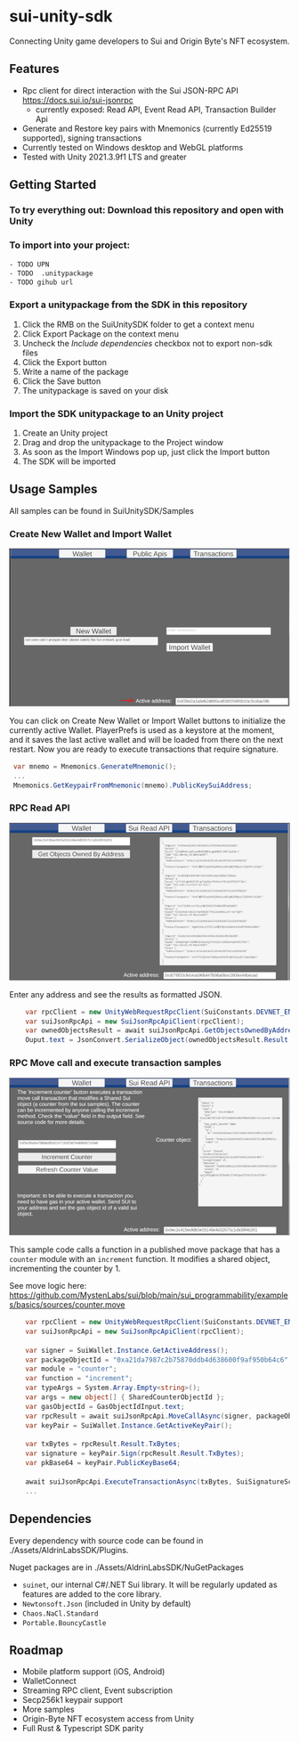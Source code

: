 # sui-unity-sdk

Connecting Unity game developers to Sui and Origin Byte's NFT ecosystem.

## Features
- Rpc client for direct interaction with the Sui JSON-RPC API https://docs.sui.io/sui-jsonrpc
    - currently exposed: Read API, Event Read API, Transaction Builder Api
- Generate and Restore key pairs with Mnemonics (currently Ed25519 supported), signing transactions
- Currently tested on Windows desktop and WebGL platforms
- Tested with Unity 2021.3.9f1 LTS and greater

## Getting Started

### To try everything out: Download this repository and open with Unity
### To import into your project:
    - TODO UPN
    - TODO  .unitypackage
    - TODO gihub url

### Export a unitypackage from the SDK in this repository
1. Click the RMB on the SuiUnitySDK folder to get a context menu
2. Click Export Package on the context menu
3. Uncheck the *Include dependencies* checkbox not to export non-sdk files
4. Click the Export button
5. Write a name of the package
6. Click the Save button
7. The unitypackage is saved on your disk

### Import the SDK unitypackage to an Unity project

1. Create an Unity project
2. Drag and drop the unitypackage to the Project window
3. As soon as the Import Windows pop up, just click the Import button
4. The SDK will be imported

## Usage Samples

All samples can be found in SuiUnitySDK/Samples

### Create New Wallet and Import Wallet

![Alt text](/imgs/create_new_wallet.png "Create New Wallet")

You can click on Create New Wallet or Import Wallet buttons to initialize the currently active Wallet.
PlayerPrefs is used as a keystore at the moment, and it saves the last active wallet and will be loaded from there on the next restart.
Now you are ready to execute transactions that require signature.

```csharp
 var mnemo = Mnemonics.GenerateMnemonic();
 ...
 Mnemonics.GetKeypairFromMnemonic(mnemo).PublicKeySuiAddress;
```

### RPC Read API
![Alt text](/imgs/read_api.png "Read API test")

Enter any address and see the results as formatted JSON.

```csharp
    var rpcClient = new UnityWebRequestRpcClient(SuiConstants.DEVNET_ENDPOINT);
    var suiJsonRpcApi = new SuiJsonRpcApiClient(rpcClient);
    var ownedObjectsResult = await suiJsonRpcApi.GetObjectsOwnedByAddressAsync(Input.text);
    Ouput.text = JsonConvert.SerializeObject(ownedObjectsResult.Result, Formatting.Indented);
```

### RPC Move call and execute transaction samples

![Alt text](/imgs/transactions.png "Transactions")

This sample code calls a function in a published move package that has a ```counter``` module with an ```increment``` function. It modifies a shared object, incrementing the counter by 1. 

See move logic here: https://github.com/MystenLabs/sui/blob/main/sui_programmability/examples/basics/sources/counter.move

```csharp
    var rpcClient = new UnityWebRequestRpcClient(SuiConstants.DEVNET_ENDPOINT);
    var suiJsonRpcApi = new SuiJsonRpcApiClient(rpcClient);

    var signer = SuiWallet.Instance.GetActiveAddress();
    var packageObjectId = "0xa21da7987c2b75870ddb4d638600f9af950b64c6";
    var module = "counter";
    var function = "increment";
    var typeArgs = System.Array.Empty<string>();
    var args = new object[] { SharedCounterObjectId };
    var gasObjectId = GasObjectIdInput.text;
    var rpcResult = await suiJsonRpcApi.MoveCallAsync(signer, packageObjectId, module, function, typeArgs, args, gasObjectId, 2000);
    var keyPair = SuiWallet.Instance.GetActiveKeyPair();

    var txBytes = rpcResult.Result.TxBytes;
    var signature = keyPair.Sign(rpcResult.Result.TxBytes);
    var pkBase64 = keyPair.PublicKeyBase64;

    await suiJsonRpcApi.ExecuteTransactionAsync(txBytes, SuiSignatureScheme.ED25519, signature, pkBase64);
    ...
```

## Dependencies

Every dependency with source code can be found in ./Assets/AldrinLabsSDK/Plugins.

Nuget packages are in ./Assets/AldrinLabsSDK/NuGetPackages

- `suinet`, our internal C#/.NET Sui library. It will be regularly updated as features are added to the core library.
- `Newtonsoft.Json` (included in Unity by default)
- `Chaos.NaCl.Standard`
- `Portable.BouncyCastle`

## Roadmap
- Mobile platform support (iOS, Android)
- WalletConnect
- Streaming RPC client, Event subscription
- Secp256k1 keypair support
- More samples
- Origin-Byte NFT ecosystem access from Unity
- Full Rust & Typescript SDK parity
